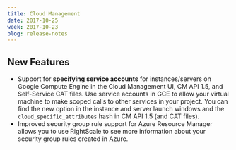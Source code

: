 ```yaml
---
title: Cloud Management
date: 2017-10-25
week: 2017-10-23
blog: release-notes
---
```


## New Features

* Support for **specifying service accounts** for instances/servers on Google Compute Engine in the Cloud Management UI, CM API 1.5, and Self-Service CAT files. Use service accounts in GCE to allow your virtual machine to make scoped calls to other services in your project. You can find the new option in the instance and server launch windows and the `cloud_specific_attributes` hash in CM API 1.5 (and CAT files).
* Improved security group rule support for Azure Resource Manager allows you to use RightScale to see more information about your security group rules created in Azure.
